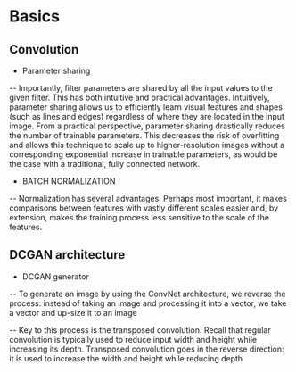 # Basics
## Convolution
- Parameter sharing

-- Importantly, filter parameters are shared by all the input values to the given filter. This has both intuitive and practical advantages. Intuitively, parameter sharing allows us to efficiently learn visual features and shapes (such as lines and edges) regardless of where they are located in the input image. From a practical perspective, parameter sharing drastically reduces the number of trainable parameters. This decreases the risk of overfitting and allows this technique to scale up to higher-resolution images without a corresponding exponential increase in trainable parameters, as would be the case with a traditional, fully connected network.

- BATCH NORMALIZATION

-- Normalization has several advantages. Perhaps most important, it makes comparisons between features with vastly different scales easier and, by extension, makes the training process less sensitive to the scale of the features.

## DCGAN architecture
- DCGAN generator

-- To generate an image by using the ConvNet architecture, we reverse the process: instead of taking an image and processing it into a vector, we take a vector and up-size it to an image

-- Key to this process is the transposed convolution. Recall that regular convolution is typically used to reduce input width and height while increasing its depth. Transposed convolution goes in the reverse direction: it is used to increase the width and height while reducing depth

